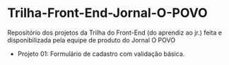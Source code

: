 # Trilha-Front-End-Jornal-O-POVO
Repositório dos projetos da Trilha do Front-End (do aprendiz ao jr.) feita e disponibilizada pela equipe de produto do Jornal O POVO

- Projeto 01: Formulário de cadastro com validação básica.
